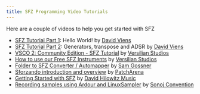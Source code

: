 ```yaml
---
title: SFZ Programming Video Tutorials
---
```

Here are a couple of videos to help you get started with SFZ

- [SFZ Tutorial Part 1][1]\: Hello World! by [David Viens][a]
- [SFZ Tutorial Part 2][2]\: Generators, transpose and ADSR by [David Viens][a]
- [VSCO 2: Community Edition - SFZ Tutorial][3] by [Versilian Studios][b]
- [How to use our Free SFZ Instruments][4] by [Versilian Studios][b]
- [Folder to SFZ Converter / Automapper][5] by [Sam Gossner][c]
- [Sforzando introduction and overview][6] by [PatchArena][d]
- [Getting Started with SFZ][7] by [David Hilowitz Music][e]
- [Recording samples using Ardour and LinuxSampler][8] by [Sonoj Convention][f]

[1]: https://youtu.be/bTFs524KrGc
[2]: https://youtu.be/iWIRegt32o0
[3]: https://youtu.be/-H5G72wm0s0
[4]: https://youtu.be/VomafctByTs
[5]: https://www.youtube.com/playlist?list=PLLdL4zn_x-4idW37c4wJ1S9n6VobRhGB4
[6]: https://youtu.be/O62kISpCN9Y
[7]: https://youtu.be/gmTmy6Byx6g
[8]: https://media.ccc.de/v/sonoj2019-1904-recording-samples#t=1469

[a]: https://www.youtube.com/channel/UCpTtSrRlp5wdTR3ngzs731w
[b]: https://www.youtube.com/channel/UCknu0fv59liI8a2_E3Jp9fA
[c]: https://www.youtube.com/channel/UCQpVDD813WYT2eOFvTqjgZw
[d]: https://www.youtube.com/channel/UCyOG7WKLHTZ8otfJ60ZY62Q
[e]: https://www.youtube.com/channel/UCCoAJ5JYKYTMubpTIsWi70w
[f]: https://www.sonoj.org/archive/
